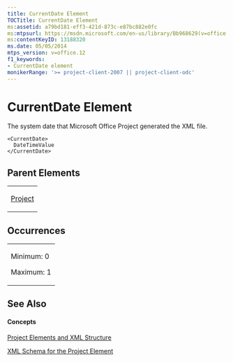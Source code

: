 ```yaml
---
title: CurrentDate Element
TOCTitle: CurrentDate Element
ms:assetid: a79bd181-eff3-421d-873c-e87bc882e0fc
ms:mtpsurl: https://msdn.microsoft.com/en-us/library/Bb968629(v=office.12)
ms:contentKeyID: 13188320
ms.date: 05/05/2014
mtps_version: v=office.12
f1_keywords:
- CurrentDate element
monikerRange: '>= project-client-2007 || project-client-odc'
---
```


# CurrentDate Element




The system date that Microsoft Office Project generated the XML file.

    <CurrentDate>
      DateTimeValue
    </CurrentDate>

## Parent Elements

<table>
<colgroup>
<col style="width: 100%" />
</colgroup>
<tbody>
<tr class="odd">
<td><p><a href="project-element.md">Project</a></p></td>
</tr>
</tbody>
</table>

## Occurrences

<table>
<colgroup>
<col style="width: 100%" />
</colgroup>
<tbody>
<tr class="odd">
<td><p>Minimum: 0</p>
<p>Maximum: 1</p></td>
</tr>
</tbody>
</table>

## See Also

#### Concepts

[Project Elements and XML Structure](project-elements-and-xml-structure.md)

[XML Schema for the Project Element](xml-schema-for-the-project-element.md)

